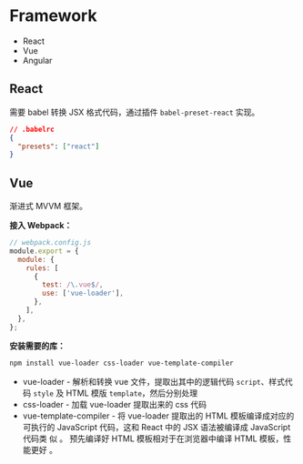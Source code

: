# Framework

- React
- Vue
- Angular

## React

需要 babel 转换 JSX 格式代码，通过插件 `babel-preset-react` 实现。

```json
// .babelrc
{
  "presets": ["react"]
}
```

## Vue

渐进式 MVVM 框架。

**接入 Webpack：**

```js
// webpack.config.js
module.export = {
  module: {
    rules: [
      {
        test: /\.vue$/,
        use: ['vue-loader'],
      },
    ],
  },
};
```

**安装需要的库：**

```bash
npm install vue-loader css-loader vue-template-compiler
```

- vue-loader - 解析和转换 vue 文件，提取出其中的逻辑代码 `script`、样式代码 `style` 及 HTML 模版 `template`，然后分别处理
- css-loader - 加载 vue-loader 提取出来的 css 代码
- vue-template-compiler - 将 vue-loader 提取出的 HTML 模板编译成对应的可执行的 JavaScript 代码，这和 React 中的 JSX 语法被编译成 JavaScript 代码类 似 。 预先编译好 HTML 模板相对于在浏览器中编译 HTML 模板，性能更好 。

